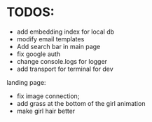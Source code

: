 # TODOS:
- add embedding index for local db
- modify email templates
- Add search bar in main page
- fix google auth
- change console.logs for logger
- add transport for terminal for dev

landing page:
- fix image connection;
- add grass at the bottom of the girl animation
- make girl hair better
